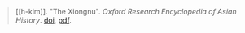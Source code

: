 > [[h-kim]]. "The Xiongnu". *Oxford Research Encyclopedia of Asian History*. [doi](https://doi-org.ezproxy.lib.utexas.edu/10.1093/acrefore/9780190277727.013.50), [pdf](a/h-kim2017.pdf).